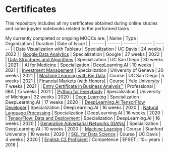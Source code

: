 # Certificates
This repository includes all my certificates obtained during online studies and some jupyter notebooks related to the performed tasks

My currently completed or ongoing MOOCs are: 
| Name | Type | Organization | Duration | Date of Issue |
| ------ | ------ | ------ | ------ | ------ |
| Data Visualization with Tableau | Specialization | UC Davis | 24 weeks | 2022 |
| [Google Data Analytics][16] | Specialization | Google | 37 weeks | 2022 |
| [Data Structures and Algorithms][10] | Specialization | UC San Diego | 30 weeks | 2021 |
| [AI for Medicine][11] | Specialization | DeepLearning.AI | 10 weeks | 2021 |
| [Investment Management][12] | Specialization | University of Geneva | 20 weeks | 2021 |
| [Machine Learning with Big Data][13] | Course | UC San Diego | 5 weeks | 2021 |
| [Financial Markets (with Honors)][14] | Course | Yale University | 7 weeks | 2021 |
| [Entry Certificate in Business Analysis™][15] | Professional | IIBA | 15 weeks | 2021 |
| [Python for Everybody][1] | Specialization | University of Michigan | 32 weeks | 2020 |
| [Deep Learning][2] | Specialization | DeepLearning.AI | 17 weeks | 2020 |
| [DeepLearning.AI TensorFlow Developer][3] | Specialization | DeepLearning.AI | 16 weeks | 2020 |
| [Natural Language Processing][4] | Specialization | DeepLearning.AI | 16 weeks | 2020 |
| [TensorFlow: Data and Deployment][5] | Specialization | DeepLearning.AI | 16 weeks | 2020 |
| [Generative Adversarial Networks (GANs)][6] | Specialization | DeepLearning.AI | 10 weeks | 2020 |
| [Machine Learning][7] | Course | Stanford University | 10 weeks | 2020 |
| [SQL for Data Science][8] | Course | UC Davis | 4 weeks | 2020 |
| [English C2 Proficient][0] | Competence | EFSET | 10+ years | 2018 |

[0]: https://www.efset.org/cert/dVxJA4 "English C2 Proficient"
[1]: https://www.coursera.org/account/accomplishments/specialization/4GXVL8Q2K6P3 "Python for Everybody"
[2]: https://www.coursera.org/account/accomplishments/specialization/WRFHFR369ET3 "Deep Learning"
[3]: https://www.coursera.org/account/accomplishments/professional-cert/9RWA2JRAP993 "DeepLearning.AI TensorFlow Developer"
[4]: https://www.coursera.org/account/accomplishments/specialization/L4QRNKJ6XTHC "Natural Language Processing"
[5]: https://www.coursera.org/account/accomplishments/specialization/HUYJJ59W5T2H "TensorFlow: Data and Deployment"
[6]: https://www.coursera.org/account/accomplishments/specialization/GFCVMP3SE8WC "Generative Adversarial Networks (GANs)"
[7]: https://www.coursera.org/account/accomplishments/verify/GCSXAPRP2ZVQ "Machine Learning"
[8]: https://www.coursera.org/account/accomplishments/verify/QFPZDENTTQHC "SQL for Data Science"
[10]: https://www.coursera.org/account/accomplishments/specialization/JPQE7C4AN2JA "Data Structures and Algorithms"
[11]: https://www.coursera.org/account/accomplishments/specialization/9M3KUME9HQYK "AI for Medicine"
[12]: https://www.coursera.org/account/accomplishments/specialization/44S5SHGHQRJ2 "Investment Management"
[13]: https://www.coursera.org/account/accomplishments/verify/PVPHW9M8VRV8 "Machine Learning with Big Data"
[14]: https://www.coursera.org/account/accomplishments/verify/B548FMCQFRS8 "Financial Markets"
[15]: https://badges.iiba.org/53ff1abe-e298-4226-a9f8-ba71cb864b69 "Entry Certificate in Business Analysis™"
[16]: https://www.coursera.org/account/accomplishments/specialization/SY44CQC4V9JK "Google Data Analytics"
